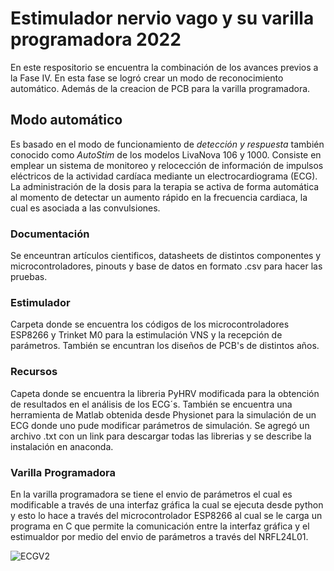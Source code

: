 # Estimulador nervio vago y su varilla programadora 2022
En este respositorio se encuentra la combinación de los avances previos a la Fase IV. En esta fase se logró crear un modo de reconocimiento automático. Además de la creacion de PCB para la varilla programadora.

## Modo automático
Es basado en el modo de funcionamiento de *detección y respuesta* también conocido como *AutoStim* de los modelos LivaNova 106 y 1000. Consiste en emplear un sistema de monitoreo y relocección de información de impulsos eléctricos de la actividad cardíaca mediante un electrocardiograma (ECG). La administración de la dosis para la terapia se activa de forma automática al momento de detectar un aumento rápido en la frecuencia cardiaca, la cual es asociada a las convulsiones.

### Documentación
Se enceuntran artículos cientificos, datasheets de distintos componentes y microcontroladores, pinouts y base de datos en formato .csv para hacer las pruebas.

### Estimulador
Carpeta donde se encuentra los códigos de los microcontroladores ESP8266 y Trinket M0 para la estimulación VNS y la recepción de parámetros. También se encuntran los diseños de PCB's de distintos años.

### Recursos
Capeta donde se encuentra la libreria PyHRV modificada para la obtención de resultados en el análisis de los ECG´s. También se encuentra una herramienta de Matlab obtenida desde Physionet para la simulación de un ECG donde uno pude modificar parámetros de simulación. Se agregó un archivo .txt con un link para descargar todas las librerias y se describe la instalación en anaconda.

### Varilla Programadora
En la varilla programadora se tiene el envio de parámetros el cual es modificable a través de una interfaz gráfica la cual se ejecuta desde python y esto lo hace a través del microcontrolador ESP8266 al cual se le carga un programa en C que permite la comunicación entre la interfaz gráfica y el estimualdor por medio del envio de parámetros a través del NRFL24L01.

![ECGV2](https://user-images.githubusercontent.com/45274181/204589520-6f8ee394-521d-4253-9729-200b0fb4e693.gif)


